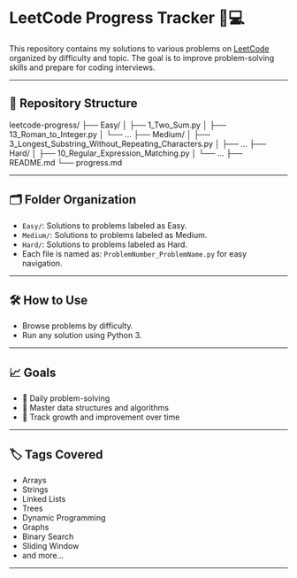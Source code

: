 # LeetCode Progress Tracker 🧠💻

This repository contains my solutions to various problems on [LeetCode](https://leetcode.com/) organized by difficulty and topic. The goal is to improve problem-solving skills and prepare for coding interviews.

---

## 📌 Repository Structure

leetcode-progress/
├── Easy/
│ ├── 1_Two_Sum.py
│ ├── 13_Roman_to_Integer.py
│ └── ...
├── Medium/
│ ├── 3_Longest_Substring_Without_Repeating_Characters.py
│ ├── ...
├── Hard/
│ ├── 10_Regular_Expression_Matching.py
│ └── ...
├── README.md
└── progress.md


---

## 🗂️ Folder Organization

- `Easy/`: Solutions to problems labeled as Easy.
- `Medium/`: Solutions to problems labeled as Medium.
- `Hard/`: Solutions to problems labeled as Hard.
- Each file is named as: `ProblemNumber_ProblemName.py` for easy navigation.

---

## 🛠️ How to Use

- Browse problems by difficulty.
- Run any solution using Python 3.

---

## 📈 Goals

- 📅 Daily problem-solving
- 🧠 Master data structures and algorithms
- 🎯 Track growth and improvement over time

---

## 🏷️ Tags Covered

- Arrays
- Strings
- Linked Lists
- Trees
- Dynamic Programming
- Graphs
- Binary Search
- Sliding Window
- and more...

---
